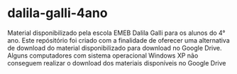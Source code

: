# dalila-galli-4ano
Material disponibilizado pela escola EMEB Dalila Galli para os alunos do 4° ano.
Este repósitório foi criado com a finalidade de oferecer uma alternativa de download do material disponibilizado para download no Google Drive.
Alguns computadores com sistema operacional Windows XP não conseguem realizar o download dos materiais disponíveis no Google Drive
